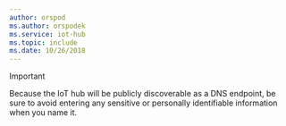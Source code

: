 ```yaml
---
author: orspod
ms.author: orspodek
ms.service: iot-hub
ms.topic: include
ms.date: 10/26/2018
---
```

> [!IMPORTANT]
> Because the IoT hub will be publicly discoverable as a DNS endpoint, be sure to avoid entering any sensitive or personally identifiable information when you name it.
>
